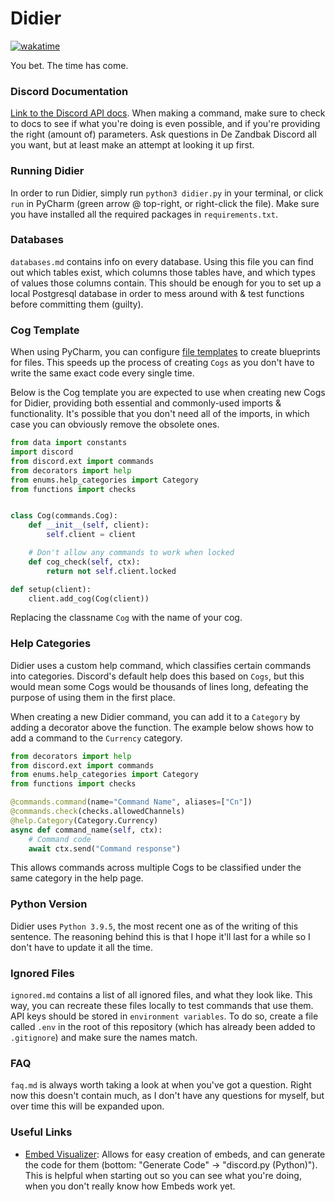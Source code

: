 # Didier

[![wakatime](https://wakatime.com/badge/user/3543d4ec-ec93-4b43-abd6-2bc2e310f3c4/project/100156e4-2fb5-40b4-b808-e47ef687905c.svg)](https://wakatime.com/badge/user/3543d4ec-ec93-4b43-abd6-2bc2e310f3c4/project/100156e4-2fb5-40b4-b808-e47ef687905c)

You bet. The time has come.

### Discord Documentation

[Link to the Discord API docs](https://discordpy.readthedocs.io/en/latest/index.html). When making a command, make sure to check to docs to see if what you're doing is even possible, and if you're providing the right (amount of) parameters. Ask questions in De Zandbak Discord all you want, but at least make an attempt at looking it up first.

### Running Didier

In order to run Didier, simply run `python3 didier.py` in your terminal, or click `run` in PyCharm (green arrow @ top-right, or right-click the file). Make sure you have installed all the required packages in `requirements.txt`.

### Databases

`databases.md` contains info on every database. Using this file you can find out which tables exist, which columns those tables have, and which types of values those columns contain. This should be enough for you to set up a local Postgresql database in order to mess around with & test functions before committing them (guilty).

### Cog Template

When using PyCharm, you can configure [file templates](https://www.jetbrains.com/help/pycharm/using-file-and-code-templates.html) to create blueprints for files. This speeds up the process of creating `Cogs` as you don't have to write the same exact code every single time.

Below is the Cog template you are expected to use when creating new Cogs for Didier, providing both essential and commonly-used imports & functionality. It's possible that you don't need all of the imports, in which case you can obviously remove the obsolete ones.

```python
from data import constants
import discord
from discord.ext import commands
from decorators import help
from enums.help_categories import Category
from functions import checks


class Cog(commands.Cog):
    def __init__(self, client):
        self.client = client

    # Don't allow any commands to work when locked
    def cog_check(self, ctx):
        return not self.client.locked

def setup(client):
    client.add_cog(Cog(client))
```

Replacing the classname `Cog` with the name of your cog.

### Help Categories

Didier uses a custom help command, which classifies certain commands into categories. Discord's default help does this based on `Cogs`, but this would mean some Cogs would be thousands of lines long, defeating the purpose of using them in the first place.

When creating a new Didier command, you can add it to a `Category` by adding a decorator above the function. The example below shows how to add a command to the `Currency` category.

```python
from decorators import help
from discord.ext import commands
from enums.help_categories import Category
from functions import checks

@commands.command(name="Command Name", aliases=["Cn"])
@commands.check(checks.allowedChannels)
@help.Category(Category.Currency)
async def command_name(self, ctx):
    # Command code
    await ctx.send("Command response")
```

This allows commands across multiple Cogs to be classified under the same category in the help page.

### Python Version
Didier uses `Python 3.9.5`, the most recent one as of the writing of this sentence. The reasoning behind this is that I hope it'll last for a while so I don't have to update it all the time.

### Ignored Files
`ignored.md` contains a list of all ignored files, and what they look like. This way, you can recreate these files locally to test commands that use them. API keys should be stored in `environment variables`. To do so, create a file called `.env` in the root of this repository (which has already been added to `.gitignore`) and make sure the names match.

### FAQ
`faq.md` is always worth taking a look at when you've got a question. Right now this doesn't contain much, as I don't have any questions for myself, but over time this will be expanded upon.

### Useful Links
- [Embed Visualizer](https://leovoel.github.io/embed-visualizer/): Allows for easy creation of embeds, and can generate the code for them (bottom: "Generate Code" -> "discord.py (Python)"). This is helpful when starting out so you can see what you're doing, when you don't really know how Embeds work yet.
